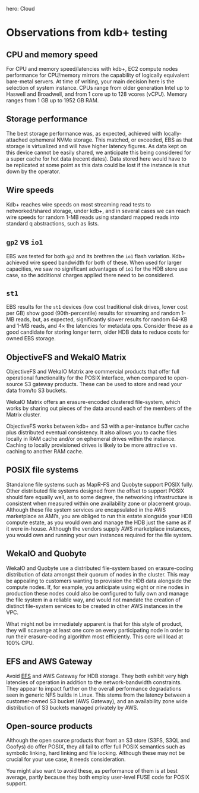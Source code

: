hero: <i class="fa fa-cloud"></i> Cloud

# Observations from kdb+ testing 



## CPU and memory speed

For CPU and memory speed/latencies with kdb+, EC2 compute nodes performance for CPU/memory mirrors the capability of logically equivalent bare-metal servers. At time of writing, your main decision here is the selection of system instance. CPUs range from older generation Intel up to Haswell and Broadwell, and from 1 core up to 128 vcores (vCPU). Memory ranges from 1&nbsp;GB up to 1952&nbsp;GB RAM.


## Storage performance

The best storage performance was, as expected, achieved with locally-attached ephemeral NVMe storage. This matched, or exceeded, EBS as that storage is virtualized and will have higher latency figures. As data kept on this device cannot be easily shared, we anticipate this being considered for a super cache for hot data (recent dates). Data stored here would have to be replicated at some point as this data could be lost if the instance is shut down by the operator.


## Wire speeds

Kdb+ reaches wire speeds on most streaming read tests to networked/shared storage, under kdb+, and in several cases we can reach wire speeds for random 1-MB reads using standard mapped reads into standard q abstractions, such as lists.


## `gp2` vs `io1`

EBS was tested for both `gp2` and its brethren the `io1` flash variation. Kdb+ achieved wire speed bandwidth for both of these. When used for larger capacities, we saw no significant advantages of `io1` for the HDB store use case, so the additional charges applied there need to be considered.


## `st1`

EBS results for the `st1` devices (low cost traditional disk drives, lower cost per GB) show good (90th-percentile) results for streaming and random 1-MB reads, but, as expected, significantly slower results for random 64-KB and 1-MB reads, and 4× the latencies for metadata ops. Consider these as a good candidate for storing longer term, older HDB data to reduce costs for owned EBS storage.


## ObjectiveFS and WekaIO Matrix

ObjectiveFS and WekaIO Matrix are commercial products that offer full operational functionality for the POSIX interface, when compared to open-source S3 gateway products. These can be used to store and read your data from/to S3 buckets. 

WekaIO Matrix offers an erasure-encoded clustered file-system, which works by sharing out pieces of the data around each of the members of the Matrix cluster. 

ObjectiveFS works between kdb+ and S3 with a per-instance buffer cache plus distributed eventual consistency. It also allows you to cache files locally in RAM cache and/or on ephemeral drives within the instance. Caching to locally provisioned drives is likely to be more attractive vs. caching to another RAM cache.


## POSIX file systems

Standalone file systems such as MapR-FS and Quobyte support POSIX fully. Other distributed file systems designed from the offset to support POSIX should fare equally well, as to some degree, the networking infrastructure is consistent when measured within one availability zone or placement group. Although these file system services are encapsulated in the AWS marketplace as AMI’s, you are obliged to run this estate alongside your HDB compute estate, as you would own and manage the HDB just the same as if it were in-house. Although the vendors supply AWS marketplace instances, you would own and running your own instances required for the file system.


## WekaIO and Quobyte

WekaIO and Quobyte use a distributed file-system based on erasure-coding distribution of data amongst their quorum of nodes in the cluster. This may be appealing to customers wanting to provision the HDB data alongside the compute nodes. If, for example, you anticipate using eight or nine nodes in production these nodes could also be configured to fully own and manage the file system in a reliable way, and would not mandate the creation of distinct file-system services to be created in other AWS instances in the VPC. 

What might not be immediately apparent is that for this style of product, they will scavenge at least one core on every participating node in order to run their erasure-coding algorithm most efficiently. This core will load at 100% CPU.


## EFS and AWS Gateway

Avoid [EFS](http://docs.aws.amazon.com/efs/latest/ug/performance.html) and AWS Gateway for HDB storage. They both exhibit very high latencies of operation in addition to the network-bandwidth constraints. They appear to impact further on the overall performance degradations seen in generic NFS builds in Linux. This stems from the latency between a customer-owned S3 bucket (AWS Gateway), and an availability zone wide distribution of S3 buckets managed privately by AWS.


## Open-source products

Although the open source products that front an S3 store (S3FS, S3QL and Goofys) do offer POSIX, they all fail to offer full POSIX semantics such as symbolic linking, hard linking and file locking. Although these may not be crucial for your use case, it needs consideration. 

You might also want to avoid these, as performance of them is at best average, partly because they both employ user-level FUSE code for POSIX support.



